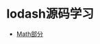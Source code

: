 # lodash源码学习

* [Math部分](https://github.com/toastbin/lodashAnalysis/blob/master/docs/math.md 'Math部分')

